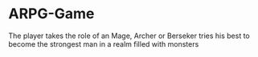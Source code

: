 # ARPG-Game
The player takes the role of an Mage, Archer or Berseker tries his best to become the strongest man in a realm filled with monsters
